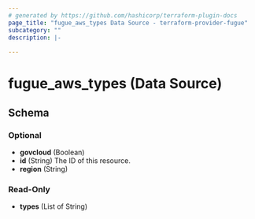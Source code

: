 ```yaml
---
# generated by https://github.com/hashicorp/terraform-plugin-docs
page_title: "fugue_aws_types Data Source - terraform-provider-fugue"
subcategory: ""
description: |-
  
---
```


# fugue_aws_types (Data Source)





<!-- schema generated by tfplugindocs -->
## Schema

### Optional

- **govcloud** (Boolean)
- **id** (String) The ID of this resource.
- **region** (String)

### Read-Only

- **types** (List of String)


